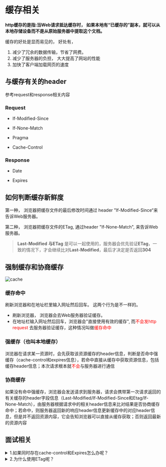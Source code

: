 # 缓存相关



**http缓存的是指:当Web请求抵达缓存时， 如果本地有“已缓存的”副本，就可以从本地存储设备而不是从原始服务器中提取这个文档。**

缓存的好处是显而易见的， 好处有，

1. 减少了冗余的数据传输，节省了网费。
2. 减少了服务器的负担， 大大提高了网站的性能
3. 加快了客户端加载网页的速度



## 与缓存有关的header

参考request和response相关内容

### Request

- If-Modified-Since

- If-None-Match

- Pragma

- Cache-Control

### Response

- Date

-  Expires



## 如何判断缓存新鲜度

第一种， 浏览器把缓存文件的最后修改时间通过 header ”If-Modified-Since“来告诉Web服务器。

第二种， 浏览器把缓存文件的ETag, 通过header "If-None-Match", 来告诉Web服务器。



> **Last-Modified** **与ETag** 是可以一起使用的，服务器会优先验证**ETag**，一致的情况下，才会继续比对**Last-Modified**，最后才决定是否返回**304**



## 强制缓存和协商缓存



![cache](https://whyceycs.github.io/articles/study/frontend/http/cache.png)



### 缓存命中

刷新浏览器和在地址栏里输入网址然后回车。 这两个行为是不一样的。

- 刷新浏览器， 浏览器会去Web服务器验证缓存。
- 在地址栏输入网址然后回车，浏览器会"直接使用有效的缓存", 而<span style='color:red'>不会发http request </span>去服务器验证缓存，这种情况叫做<span style='color:red'>缓存命中</span>



### 强缓存（也叫本地缓存）

浏览器在请求某一资源时，会先获取该资源缓存的header信息，判断是否命中强缓存（cache-control和expires信息），若命中直接从缓存中获取资源信息，包括缓存header信息；本次请求根本就<span style='color:red'>不会</span>与服务器进行通信



### 协商缓存

如果没有命中强缓存，浏览器会发送请求到服务器，请求会携带第一次请求返回的有关缓存的header字段信息（Last-Modified/If-Modified-Since和Etag/If-None-Match），由服务器根据请求中的相关header信息来比对结果是否协商缓存命中；若命中，则服务器返回新的响应header信息更新缓存中的对应header信息，但是并不返回资源内容，它会告知浏览器可以直接从缓存获取；否则返回最新的资源内容




## 面试相关


<details>
<summary>1.如果同时存在cache-control和Expires怎么办呢？</summary> 

浏览器总是优先使用cache-control，如果没有cache-control才考虑Expires

</details>

<details>
<summary>2.为什么使用ETag呢？</summary> 

1. 某些服务器不能精确得到文件的最后修改时间， 这样就无法通过最后修改时间来判断文件是否更新了。

2. 某些文件的修改非常频繁，在秒以下的时间内进行修改. Last-Modified只能精确到秒。

3. 一些文件的最后修改时间改变了，但是内容并未改变。 我们不希望客户端认为这个文件修改了。

</details>